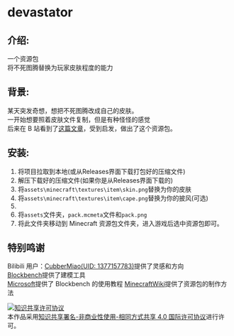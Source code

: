 # devastator

## 介绍:

一个资源包  
将不死图腾替换为玩家皮肤程度的能力

## 背景:

某天突发奇想，想把不死图腾改成自己的皮肤。  
一开始想要照着皮肤文件复制，但是有种怪怪的感觉  
后来在 B 站看到了[这篇文章](https://www.bilibili.com/read/cv20390291)，受到启发，做出了这个资源包。

## 安装:

1. 将项目拉取到本地(或从Releases界面下载打包好的压缩文件)
2. 解压下载好的压缩文件(如果你是从Releases界面下载的)
2. 将`assets\minecraft\textures\item\skin.png`替换为你的皮肤
3. 将`assets\minecraft\textures\item\cape.png`替换为你的披风(可选)
5. 
4. 将`assets`文件夹，`pack.mcmeta`文件和`pack.png`
4. 将此文件夹移动到 Minecraft 资源包文件夹，进入游戏后选中资源包即可。

## 特别鸣谢

Bilibili 用户：[CubberMiao(UID: 1377157783)](https://space.bilibili.com/1377157783)提供了灵感和方向  
[Blockbench](https://www.blockbench.net/)提供了建模工具  
[Microsoft](https://learn.microsoft.com/zh-cn/minecraft/creator/documents/addcustomdieblock)提供了 Blockbench 的使用教程
[MinecraftWiki](https://minecraft.fandom.com/zh/wiki/教程/制作资源包)提供了资源包的制作方法

<a rel="license" href="http://creativecommons.org/licenses/by-nc-sa/4.0/"><img alt="知识共享许可协议" style="border-width:0" src="https://i.creativecommons.org/l/by-nc-sa/4.0/88x31.png" /></a><br />本作品采用<a rel="license" href="http://creativecommons.org/licenses/by-nc-sa/4.0/">知识共享署名-非商业性使用-相同方式共享 4.0 国际许可协议</a>进行许可。